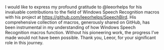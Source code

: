 I would like to express my profound gratitude to @leeorhelps for his invaluable contributions to the field of Windows Speech Recognition macros with his project at https://github.com/leeorhelps/SpeechBird. His comprehensive collection of macros, generously shared on GitHub, has been instrumental in my understanding of how Windows Speech Recognition macros function. Without his pioneering work, the progress I’ve made would not have been possible. Thank you, Leeor, for your significant role in this journey.

